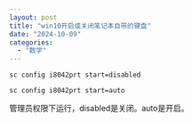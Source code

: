 ```yaml
---
layout: post
title: "win10开启或关闭笔记本自带的键盘"
date: "2024-10-09"
categories: 
  - "数学"
---
```


```
sc config i8042prt start=disabled
```

```
sc config i8042prt start=auto
```

管理员权限下运行，disabled是关闭。auto是开启。
